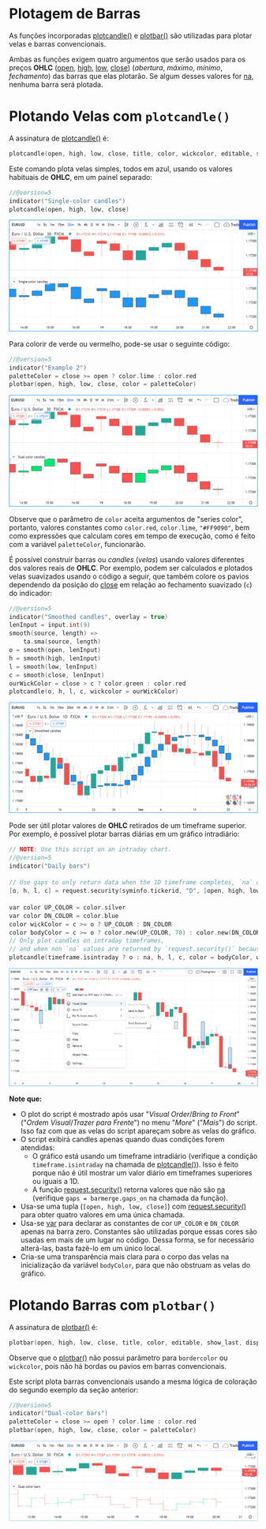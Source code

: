 
# Plotagem de Barras

As funções incorporadas [plotcandle()](https://br.tradingview.com/pine-script-reference/v5/#fun_plotcandle) e [plotbar()](https://br.tradingview.com/pine-script-reference/v5/#fun_plotbar) são utilizadas para plotar velas e barras convencionais.

Ambas as funções exigem quatro argumentos que serão usados para os preços __OHLC__ ([open](https://br.tradingview.com/pine-script-reference/v5/#var_open), [high](https://br.tradingview.com/pine-script-reference/v5/#var_high), [low](https://br.tradingview.com/pine-script-reference/v5/#var_low), [close](https://br.tradingview.com/pine-script-reference/v5/#var_close)) (_abertura_, _máximo_, _mínimo_, _fechamento_) das barras que elas plotarão. Se algum desses valores for [na](https://br.tradingview.com/pine-script-reference/v5/#var_na), nenhuma barra será plotada.


# Plotando Velas com `plotcandle()`

A assinatura de [plotcandle()](https://br.tradingview.com/pine-script-reference/v5/#fun_plotcandle) é:

```c
plotcandle(open, high, low, close, title, color, wickcolor, editable, show_last, bordercolor, display) → void
```

Este comando plota velas simples, todos em azul, usando os valores habituais de __OHLC__, em um painel separado:

```c
//@version=5
indicator("Single-color candles")
plotcandle(open, high, low, close)
```

![Plotando velas com plotcandle() 01](./imgs/BarPlotting-Plotcandle-1.png)

Para colorir de verde ou vermelho, pode-se usar o seguinte código:

```c
//@version=5
indicator("Example 2")
paletteColor = close >= open ? color.lime : color.red
plotbar(open, high, low, close, color = paletteColor)
```

![Plotando velas com plotcandle() 02](./imgs/BarPlotting-Plotcandle-2.png)

Observe que o parâmetro de `color` aceita argumentos de "series color", portanto, valores constantes como `color.red`, `color.lime`, `"#FF9090"`, bem como expressões que calculam cores em tempo de execução, como é feito com a variável `paletteColor`, funcionarão.

É possível construir barras ou _candles_ (_velas_) usando valores diferentes dos valores reais de __OHLC__. Por exemplo, podem ser calculados e plotados velas suavizados usando o código a seguir, que também colore os pavios dependendo da posição do [close](https://br.tradingview.com/pine-script-reference/v5/#var_close) em relação ao fechamento suavizado (`c`) do indicador:

```c
//@version=5
indicator("Smoothed candles", overlay = true)
lenInput = input.int(9)
smooth(source, length) =>
    ta.sma(source, length)
o = smooth(open, lenInput)
h = smooth(high, lenInput)
l = smooth(low, lenInput)
c = smooth(close, lenInput)
ourWickColor = close > c ? color.green : color.red
plotcandle(o, h, l, c, wickcolor = ourWickColor)
```

![Plotando velas com plotcandle() 03](./imgs/BarPlotting-Plotcandle-3.png)

Pode ser útil plotar valores de __OHLC__ retirados de um timeframe superior. Por exemplo, é possível plotar barras diárias em um gráfico intradiário:

```c
// NOTE: Use this script on an intraday chart.
//@version=5
indicator("Daily bars")

// Use gaps to only return data when the 1D timeframe completes, `na` otherwise.
[o, h, l, c] = request.security(syminfo.tickerid, "D", [open, high, low, close], gaps = barmerge.gaps_on)

var color UP_COLOR = color.silver
var color DN_COLOR = color.blue
color wickColor = c >= o ? UP_COLOR : DN_COLOR
color bodyColor = c >= o ? color.new(UP_COLOR, 70) : color.new(DN_COLOR, 70)
// Only plot candles on intraday timeframes,
// and when non `na` values are returned by `request.security()` because a HTF has completed.
plotcandle(timeframe.isintraday ? o : na, h, l, c, color = bodyColor, wickcolor = wickColor)
```

![Plotando velas com plotcandle() 04](./imgs/BarPlotting-Plotcandle-4.png)

__Note que:__

- O plot do script é mostrado após usar "_Visual Order_/_Bring to Front_" ("_Ordem Visual_/_Trazer para Frente_") no menu "_More_" ("_Mais_") do script. Isso faz com que as velas do script apareçam sobre as velas do gráfico.
- O script exibirá candles apenas quando duas condições forem atendidas:
    - O gráfico está usando um timeframe intradiário (verifique a condição `timeframe.isintraday` na chamada de [plotcandle()](https://br.tradingview.com/pine-script-reference/v5/#fun_plotcandle)). Isso é feito porque não é útil mostrar um valor diário em timeframes superiores ou iguais a 1D.
    - A função [request.security()](https://br.tradingview.com/pine-script-reference/v5/#fun_request{dot}security) retorna valores que não são [na](https://br.tradingview.com/pine-script-reference/v5/#var_na) (verifique `gaps = barmerge.gaps_on` na chamada da função).
- Usa-se uma tupla (`[open, high, low, close]`) com [request.security()](https://br.tradingview.com/pine-script-reference/v5/#fun_request{dot}security) para obter quatro valores em uma única chamada.
- Usa-se [var](https://br.tradingview.com/pine-script-reference/v5/#kw_var) para declarar as constantes de cor `UP_COLOR` e `DN_COLOR` apenas na barra zero. Constantes são utilizadas porque essas cores são usadas em mais de um lugar no código. Dessa forma, se for necessário alterá-las, basta fazê-lo em um único local.
- Cria-se uma transparência mais clara para o corpo das velas na inicialização da variável `bodyColor`, para que não obstruam as velas do gráfico.


# Plotando Barras com `plotbar()`

A assinatura de [plotbar()](https://br.tradingview.com/pine-script-reference/v5/#fun_plotbar) é:

```c
plotbar(open, high, low, close, title, color, editable, show_last, display) → void
```

Observe que o [plotbar()](https://br.tradingview.com/pine-script-reference/v5/#fun_plotbar) não possui parâmetro para `bordercolor` ou `wickcolor`, pois não há bordas ou pavios em barras convencionais.

Este script plota barras convencionais usando a mesma lógica de coloração do segundo exemplo da seção anterior:

```c
//@version=5
indicator("Dual-color bars")
paletteColor = close >= open ? color.lime : color.red
plotbar(open, high, low, close, color = paletteColor)
```

![Plotando barras com plotbar()](./imgs/BarPlotting-Plotbar-1.png)
